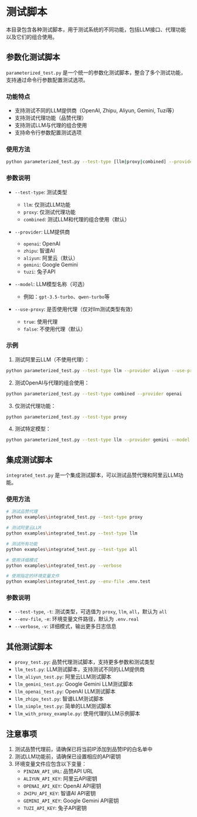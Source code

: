 # 测试脚本

本目录包含各种测试脚本，用于测试系统的不同功能，包括LLM接口、代理功能以及它们的组合使用。

## 参数化测试脚本

`parameterized_test.py` 是一个统一的参数化测试脚本，整合了多个测试功能，支持通过命令行参数配置测试选项。

### 功能特点

- 支持测试不同的LLM提供商（OpenAI, Zhipu, Aliyun, Gemini, Tuzi等）
- 支持测试代理功能（品赞代理）
- 支持测试LLM与代理的组合使用
- 支持命令行参数配置测试选项

### 使用方法

```bash
python parameterized_test.py --test-type [llm|proxy|combined] --provider [openai|zhipu|aliyun|gemini|tuzi] --use-proxy [true|false]
```

### 参数说明

- `--test-type`: 测试类型
  - `llm`: 仅测试LLM功能
  - `proxy`: 仅测试代理功能
  - `combined`: 测试LLM和代理的组合使用（默认）

- `--provider`: LLM提供商
  - `openai`: OpenAI
  - `zhipu`: 智谱AI
  - `aliyun`: 阿里云（默认）
  - `gemini`: Google Gemini
  - `tuzi`: 兔子API

- `--model`: LLM模型名称（可选）
  - 例如：`gpt-3.5-turbo`、`qwen-turbo`等

- `--use-proxy`: 是否使用代理（仅对llm测试类型有效）
  - `true`: 使用代理
  - `false`: 不使用代理（默认）

### 示例

1. 测试阿里云LLM（不使用代理）：

```bash
python parameterized_test.py --test-type llm --provider aliyun --use-proxy false
```

2. 测试OpenAI与代理的组合使用：

```bash
python parameterized_test.py --test-type combined --provider openai
```

3. 仅测试代理功能：

```bash
python parameterized_test.py --test-type proxy
```

4. 测试特定模型：

```bash
python parameterized_test.py --test-type llm --provider gemini --model gemini-pro
```

## 集成测试脚本

`integrated_test.py` 是一个集成测试脚本，可以测试品赞代理和阿里云LLM功能。

### 使用方法

```bash
# 测试品赞代理
python examples\integrated_test.py --test-type proxy

# 测试阿里云LLM
python examples\integrated_test.py --test-type llm

# 测试所有功能
python examples\integrated_test.py --test-type all

# 使用详细模式
python examples\integrated_test.py --verbose

# 使用指定的环境变量文件
python examples\integrated_test.py --env-file .env.test
```

### 参数说明

- `--test-type`, `-t`: 测试类型，可选值为 `proxy`, `llm`, `all`，默认为 `all`
- `--env-file`, `-e`: 环境变量文件路径，默认为 `.env.real`
- `--verbose`, `-v`: 详细模式，输出更多日志信息

## 其他测试脚本

- `proxy_test.py`: 品赞代理测试脚本，支持更多参数和测试类型
- `llm_test.py`: LLM测试脚本，支持测试不同的LLM提供商
- `llm_aliyun_test.py`: 阿里云LLM测试脚本
- `llm_gemini_test.py`: Google Gemini LLM测试脚本
- `llm_openai_test.py`: OpenAI LLM测试脚本
- `llm_zhipu_test.py`: 智谱LLM测试脚本
- `llm_simple_test.py`: 简单的LLM测试脚本
- `llm_with_proxy_example.py`: 使用代理的LLM示例脚本

## 注意事项

1. 测试品赞代理前，请确保已将当前IP添加到品赞IP的白名单中
2. 测试LLM功能前，请确保已设置相应的API密钥
3. 环境变量文件应包含以下变量：
   - `PINZAN_API_URL`: 品赞API URL
   - `ALIYUN_API_KEY`: 阿里云API密钥
   - `OPENAI_API_KEY`: OpenAI API密钥
   - `ZHIPU_API_KEY`: 智谱AI API密钥
   - `GEMINI_API_KEY`: Google Gemini API密钥
   - `TUZI_API_KEY`: 兔子API密钥
